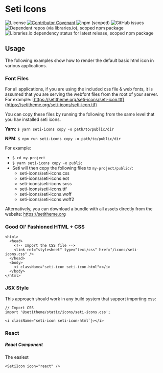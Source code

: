 # Seti Icons
![License](https://img.shields.io/github/license/setitheme/seti?style=flat-square)
[![Contributor Covenant](https://img.shields.io/badge/Contributor%20Covenant-v2.0%20adopted-ff69b4.svg?style=flat-square)](code_of_conduct.md)
![npm (scoped)](https://img.shields.io/npm/v/setitheme/icons)
![GitHub issues](https://img.shields.io/github/issues-raw/setitheme/icons?style=flat-square)
![Dependent repos (via libraries.io), scoped npm package](https://img.shields.io/librariesio/dependent-repos/npm/@setitheme/icons?style=flat-square)
![Libraries.io dependency status for latest release, scoped npm package](https://img.shields.io/librariesio/release/npm/setitheme/icons?style=flat-square)


## Usage
The following examples show how to render the default basic html icon in various applications.

### Font Files
For all applications, if you are using the included css file & web fonts, it is assumed that you are serving the webfont files from the root of your server. For example:
[https://setitheme.org/seti-icons/seti-icon.ttf](https://setitheme.org/seti-icons/seti-icon.ttf)

You can copy these files by running the following from the same level that you hav installed seti icons.

**Yarn:**
`$ yarn seti-icons copy -o path/to/public/dir`

**NPM:**
`$ npm run seti-icons copy -o path/to/public/dir`

For example:
- `$ cd my-project`
- `$ yarn seti-icons copy -o public`
- Seti will then copy the following files to `my-project/public/`:
  - seti-icons/seti-icons.css
  - seti-icons/seti-icons.eot
  - seti-icons/seti-icons.scss
  - seti-icons/seti-icons.ttf
  - seti-icons/seti-icons.woff
  - seti-icons/seti-icons.woff2

Alternatively, you can download a bundle with all assets directly from the website: 
https://setitheme.org

### Good Ol' Fashioned HTML + CSS
```
<html>
  <head>
    <!-- Import the CSS file -->
    <link rel="stylesheet" type="text/css" href="/icons/seti-icons.css" />
  </head>
  <body>
    <i className="seti-icon seti-icon-html"></i>
  </body>
</html>
```

### JSX Style
This approach should work in any build system that support importing css:

```
// Import CSS
import '@setitheme/static/icons/seti-icons.css';

<i className="seti-icon seti-icon-html`}></i>

```

### React

##### React Component
The easiest 
```
<SetiIcon icon="react" />
```
